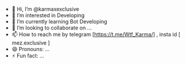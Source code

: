 - 👋 Hi, I’m @karmaxexclusive
- 👀 I’m interested in Developing
- 🌱 I’m currently learning Bot Developing
- 💞️ I’m looking to collaborate on ... 
- 📫 How to reach me by telegram [https://t.me/Wtf_Karma/] , insta id [ mez.exclusive ]
- 😄 Pronouns: ...
- ⚡ Fun fact: ...

<!---
karmaxexclusive/karmaxexclusive is a ✨ special ✨ repository because its `README.md` (this file) appears on your GitHub profile.
You can click the Preview link to take a look at your changes.
--->
